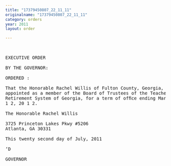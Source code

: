 ```yaml
---
title: "17379450807_22_11_11"
originalname: "17379450807_22_11_11"
category: orders
year: 2011
layout: order

---
```

<pre>
 

EXECUTIVE ORDER

BY THE GOVERNOR:

ORDERED :

That the Honorable Rachel Willis of Fulton County, Georgia, is
appointed as a member of the Board of Trustees of the Teachers
Retirement System of Georgia, for a term of ofﬁce ending March
1 2, 20 1 2.

The Honorable Rachel Willis

3725 Princeton Lakes Pkwy #5206
Atlanta, GA 30331

This twenty second day of July, 2011

‘D

GOVERNOR

</pre>
